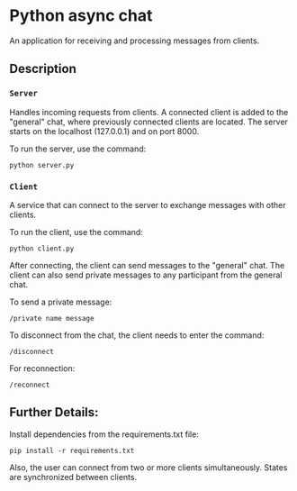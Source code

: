 # Python async chat

An application for receiving and processing messages from clients.

## Description

### `Server`

Handles incoming requests from clients. A connected client is added to the "general" chat, where previously connected clients are located. The server starts on the localhost (127.0.0.1) and on port 8000.

To run the server, use the command:
```
python server.py
```

### `Client`

A service that can connect to the server to exchange messages with other clients.

To run the client, use the command:

```
python client.py
```
After connecting, the client can send messages to the "general" chat.
The client can also send private messages to any participant from the general chat.

To send a private message:

```
/private name message
```
To disconnect from the chat, the client needs to enter the command:
```
/disconnect
```
For reconnection:
```
/reconnect
```
## Further Details:
Install dependencies from the requirements.txt file:
```
pip install -r requirements.txt
```
Also, the user can connect from two or more clients simultaneously. States are synchronized between clients.

